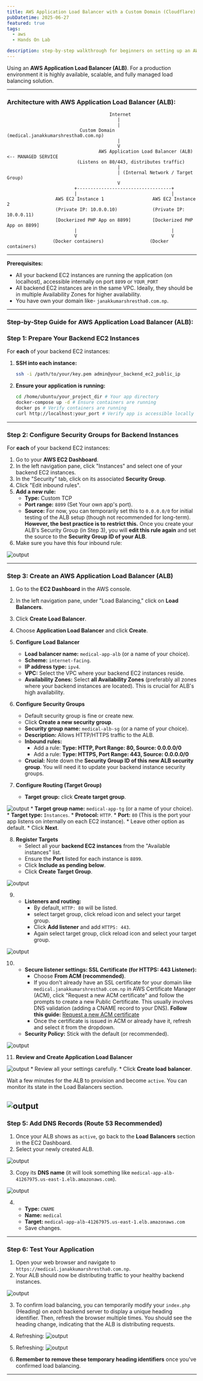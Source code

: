```yaml
---
title: AWS Application Load Balancer with a Custom Domain (Cloudflare)
pubDatetime: 2025-06-27
featured: true
tags:
  - aws
  - Hands On Lab

description: step-by-step walkthrough for beginners on setting up an AWS Application Load Balancer (ALB), securing it with SSL/TLS using ACM
---
```


Using an **AWS Application Load Balancer (ALB)**. For a production environment it is highly available, scalable, and fully managed load balancing solution.

---

### Architecture with AWS Application Load Balancer (ALB):

```
                                      Internet
                                         |
                                         |
                           Custom Domain (medical.janakkumarshrestha0.com.np)
                                         |
                                         V
                                  AWS Application Load Balancer (ALB) <-- MANAGED SERVICE
                          (Listens on 80/443, distributes traffic)
                                         |
                                         | (Internal Network / Target Group)
                                         V
                         +-----------------------------------+
                         |                                   |
                  AWS EC2 Instance 1                  AWS EC2 Instance 2
                  (Private IP: 10.0.0.10)             (Private IP: 10.0.0.11)
                  [Dockerized PHP App on 8899]        [Dockerized PHP App on 8899]
                         |                                   |
                         V                                   V
                 (Docker containers)                 (Docker containers)
```

---

**Prerequisites:**

* All your backend EC2 instances are running the application (on localhost), accessible internally on port `8899` or `YOUR_PORT`
* All backend EC2 instances are in the same VPC. Ideally, they should be in multiple Availability Zones for higher availability.
* You have own your domain like- `janakkumarshrestha0.com.np`.

---

### Step-by-Step Guide for AWS Application Load Balancer (ALB):

### Step 1: Prepare Your Backend EC2 Instances

For **each** of your backend EC2 instances:

1.  **SSH into each instance:**
    ```bash
    ssh -i /path/to/your/key.pem admin@your_backend_ec2_public_ip
    ```
2.  **Ensure your application is running:**
    ```bash
    cd /home/ubuntu/your_project_dir # Your app directory
    docker-compose up -d # Ensure containers are running
    docker ps # Verify containers are running
    curl http://localhost:your_port # Verify app is accessible locally on your app's port
    ```
---

### Step 2: Configure Security Groups for Backend Instances

For **each** of your backend EC2 instances:

1.  Go to your **AWS EC2 Dashboard**.
2.  In the left navigation pane, click "Instances" and select one of your backend EC2 instances.
3.  In the "Security" tab, click on its associated **Security Group**.
4.  Click "Edit inbound rules".
5.  **Add a new rule:**
    * **Type:** Custom TCP
    * **Port range:** `8899` (Set Your own app's port).
    * **Source:** For now, you can temporarily set this to `0.0.0.0/0` for initial testing of the ALB setup (though not recommended for long-term). **However, the best practice is to restrict this.** Once you create your ALB's Security Group (in Step 3), you will **edit this rule again** and set the source to the **Security Group ID of your ALB**.
6. Make sure you have this four inbound rule:

![output](@/assets/images/Screenshot_20250627_141614.png)


---

### Step 3: Create an AWS Application Load Balancer (ALB)

1.  Go to the **EC2 Dashboard** in the AWS console.
2.  In the left navigation pane, under "Load Balancing," click on **Load Balancers**.
3.  Click **Create Load Balancer**.
4.  Choose **Application Load Balancer** and click **Create**.

5.  **Configure Load Balancer**
    * **Load balancer name:** `medical-app-alb` (or a name of your choice).
    * **Scheme:** `internet-facing`.
    * **IP address type:** `ipv4`.
    * **VPC:** Select the VPC where your backend EC2 instances reside.
    * **Availability Zones:** Select **all Availability Zones** (preferably all zones where your backend instances are located). This is crucial for ALB's high availability.

6.  **Configure Security Groups**
    * Default security group is fine or create new.
    * Click **Create a new security group**.
    * **Security group name:** `medical-alb-sg` (or a name of your choice).
    * **Description:** Allows HTTP/HTTPS traffic to the ALB.
    * **Inbound rules:**
        * Add a rule: **Type: HTTP, Port Range: 80, Source: 0.0.0.0/0**
        * Add a rule: **Type: HTTPS, Port Range: 443, Source: 0.0.0.0/0**
    * **Crucial:** Note down the **Security Group ID of this new ALB security group**. You will need it to update your backend instance security groups.

7.  **Configure Routing (Target Group)**
    * **Target group:** click **Create target group**.

![output](@/assets/images/Screenshot_20250627_142616.png)
    * **Target group name:** `medical-app-tg` (or a name of your choice).
    * **Target type:** `Instances`.
    * **Protocol:** `HTTP`.
    * **Port:** `80` (This is the port your app listens on internally on each EC2 instance).
    * Leave other option as default.
    * Click **Next**.

8.  **Register Targets**
    * Select all your **backend EC2 instances** from the "Available instances" list.
    * Ensure the **Port** listed for each instance is `8899`.
    * Click **Include as pending below**.
    * Click **Create Target Group**.

![output](@/assets/images/Screenshot_20250627_165410.png)

9.    * **Listeners and routing:**
        * By default, `HTTP: 80` will be listed.
        * select target group, click reload icon and select your target group.
        * Click **Add listener** and add `HTTPS: 443`.
        * Again select target group, click reload icon and select your target group.

 ![output](@/assets/images/Screenshot_20250627_142833.png)

10. * **Secure listener settings: SSL Certificate (for HTTPS: 443 Listener):**
        * Choose **From ACM (recommended)**.
        * If you don't already have an SSL certificate for your domain like `medical.janakkumarshrestha0.com.np` in AWS Certificate Manager (ACM), click "Request a new ACM certificate" and follow the prompts to create a new Public Certificate. This usually involves DNS validation (adding a CNAME record to your DNS). **Follow this guide:** [Request a new ACM certificate](https://blogs.janakkumarshrestha0.com.np/posts/cloud/request-a-new-acm-certificate)
        * Once the certificate is issued in ACM or already have it, refresh and select it from the dropdown.
    * **Security Policy:** Stick with the default (or recommended).

![output](@/assets/images/Screenshot_20250627_143045.png)


11. **Review and Create Application Load Balancer**

![output](@/assets/images/Screenshot_20250627_143151.png)
    * Review all your settings carefully.
    * Click **Create load balancer**.


Wait a few minutes for the ALB to provision and become `active`. You can monitor its state in the Load Balancers section.

![output](@/assets/images/Screenshot_20250627_143231.png)
---


### Step 5: Add DNS Records (Route 53 Recommended)

1.  Once your ALB shows as `active`, go back to the **Load Balancers** section in the EC2 Dashboard.
2.  Select your newly created ALB.

![output](@/assets/images/Screenshot_20250627_150532.png)

3.  Copy its **DNS name** (it will look something like `medical-app-alb-41267975.us-east-1.elb.amazonaws.com`).

![output](@/assets/images/Screenshot_20250627_151554.png)

4.  * **Type:** `CNAME`
    * **Name:** `medical`
    * **Target:** `medical-app-alb-41267975.us-east-1.elb.amazonaws.com`
    * Save changes.

---

### Step 6: Test Your Application

1.  Open your web browser and navigate to `https://medical.janakkumarshrestha0.com.np`.
2.  Your ALB should now be distributing traffic to your healthy backend instances.

![output](@/assets/images/Screenshot_20250627_151843.png)

3.  To confirm load balancing, you can temporarily modify your `index.php` (Heading) on *each* backend server to display a unique heading identifier. Then, refresh the browser multiple times. You should see the heading change, indicating that the ALB is distributing requests.

4. Refreshing:
![output](@/assets/images/Screenshot_20250627_151927.png)

5. Refreshing:
![output](@/assets/images/Screenshot_20250627_152124.png)

6.  **Remember to remove these temporary heading identifiers** once you've confirmed load balancing.

---
